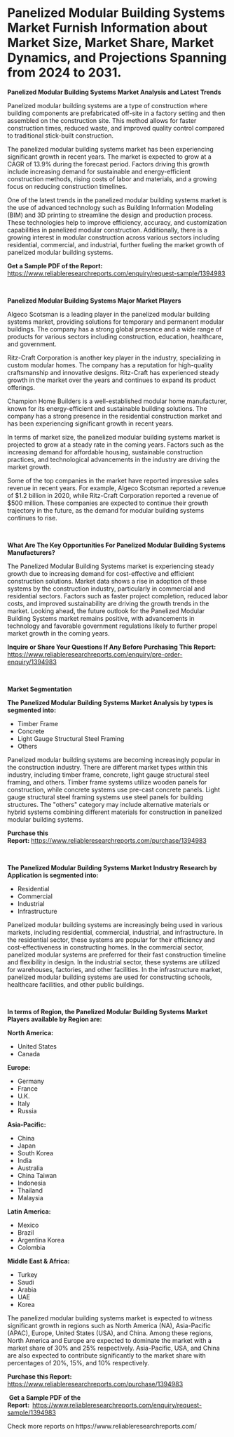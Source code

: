 <p><h1>Panelized Modular Building Systems Market Furnish Information about Market Size, Market Share, Market Dynamics, and Projections Spanning from 2024 to 2031.</h1></p><p><strong>Panelized Modular Building Systems Market Analysis and Latest Trends</strong></p>
<p><p>Panelized modular building systems are a type of construction where building components are prefabricated off-site in a factory setting and then assembled on the construction site. This method allows for faster construction times, reduced waste, and improved quality control compared to traditional stick-built construction. </p><p>The panelized modular building systems market has been experiencing significant growth in recent years. The market is expected to grow at a CAGR of 13.9% during the forecast period. Factors driving this growth include increasing demand for sustainable and energy-efficient construction methods, rising costs of labor and materials, and a growing focus on reducing construction timelines. </p><p>One of the latest trends in the panelized modular building systems market is the use of advanced technology such as Building Information Modeling (BIM) and 3D printing to streamline the design and production process. These technologies help to improve efficiency, accuracy, and customization capabilities in panelized modular construction. Additionally, there is a growing interest in modular construction across various sectors including residential, commercial, and industrial, further fueling the market growth of panelized modular building systems.</p></p>
<p><strong>Get a Sample PDF of the Report:&nbsp;</strong> <a href="https://www.reliableresearchreports.com/enquiry/request-sample/1394983">https://www.reliableresearchreports.com/enquiry/request-sample/1394983</a></p>
<p>&nbsp;</p>
<p><strong>Panelized Modular Building Systems Major Market Players</strong></p>
<p><p>Algeco Scotsman is a leading player in the panelized modular building systems market, providing solutions for temporary and permanent modular buildings. The company has a strong global presence and a wide range of products for various sectors including construction, education, healthcare, and government.</p><p>Ritz-Craft Corporation is another key player in the industry, specializing in custom modular homes. The company has a reputation for high-quality craftsmanship and innovative designs. Ritz-Craft has experienced steady growth in the market over the years and continues to expand its product offerings.</p><p>Champion Home Builders is a well-established modular home manufacturer, known for its energy-efficient and sustainable building solutions. The company has a strong presence in the residential construction market and has been experiencing significant growth in recent years.</p><p>In terms of market size, the panelized modular building systems market is projected to grow at a steady rate in the coming years. Factors such as the increasing demand for affordable housing, sustainable construction practices, and technological advancements in the industry are driving the market growth.</p><p>Some of the top companies in the market have reported impressive sales revenue in recent years. For example, Algeco Scotsman reported a revenue of $1.2 billion in 2020, while Ritz-Craft Corporation reported a revenue of $500 million. These companies are expected to continue their growth trajectory in the future, as the demand for modular building systems continues to rise.</p></p>
<p>&nbsp;</p>
<p><strong>What Are The Key Opportunities For Panelized Modular Building Systems Manufacturers?</strong></p>
<p><p>The Panelized Modular Building Systems market is experiencing steady growth due to increasing demand for cost-effective and efficient construction solutions. Market data shows a rise in adoption of these systems by the construction industry, particularly in commercial and residential sectors. Factors such as faster project completion, reduced labor costs, and improved sustainability are driving the growth trends in the market. Looking ahead, the future outlook for the Panelized Modular Building Systems market remains positive, with advancements in technology and favorable government regulations likely to further propel market growth in the coming years.</p></p>
<p><strong>Inquire or Share Your Questions If Any Before Purchasing This Report:</strong> <a href="https://www.reliableresearchreports.com/enquiry/pre-order-enquiry/1394983">https://www.reliableresearchreports.com/enquiry/pre-order-enquiry/1394983</a></p>
<p>&nbsp;</p>
<p><strong>Market Segmentation</strong></p>
<p><strong>The Panelized Modular Building Systems Market Analysis by types is segmented into:</strong></p>
<p><ul><li>Timber Frame</li><li>Concrete</li><li>Light Gauge Structural Steel Framing</li><li>Others</li></ul></p>
<p><p>Panelized modular building systems are becoming increasingly popular in the construction industry. There are different market types within this industry, including timber frame, concrete, light gauge structural steel framing, and others. Timber frame systems utilize wooden panels for construction, while concrete systems use pre-cast concrete panels. Light gauge structural steel framing systems use steel panels for building structures. The "others" category may include alternative materials or hybrid systems combining different materials for construction in panelized modular building systems.</p></p>
<p><strong>Purchase this Report:&nbsp;</strong><a href="https://www.reliableresearchreports.com/purchase/1394983">https://www.reliableresearchreports.com/purchase/1394983</a></p>
<p>&nbsp;</p>
<p><strong>The Panelized Modular Building Systems Market Industry Research by Application is segmented into:</strong></p>
<p><ul><li>Residential</li><li>Commercial</li><li>Industrial</li><li>Infrastructure</li></ul></p>
<p><p>Panelized modular building systems are increasingly being used in various markets, including residential, commercial, industrial, and infrastructure. In the residential sector, these systems are popular for their efficiency and cost-effectiveness in constructing homes. In the commercial sector, panelized modular systems are preferred for their fast construction timeline and flexibility in design. In the industrial sector, these systems are utilized for warehouses, factories, and other facilities. In the infrastructure market, panelized modular building systems are used for constructing schools, healthcare facilities, and other public buildings.</p></p>
<p>&nbsp;</p>
<p><strong>In terms of Region, the Panelized Modular Building Systems Market Players available by Region are:</strong></p>
<p>
    <p> <strong> North America: </strong>
        <ul>
            <li>United States</li>
            <li>Canada</li>
        </ul>
        </p> 
    <p> <strong> Europe: </strong>
        <ul>
            <li>Germany</li>
            <li>France</li>
            <li>U.K.</li>
            <li>Italy</li>
            <li>Russia</li>
        </ul>
        </p> 
    <p> <strong> Asia-Pacific: </strong>
        <ul>
            <li>China</li>
            <li>Japan</li>
            <li>South Korea</li>
            <li>India</li>
            <li>Australia</li>
            <li>China Taiwan</li>
            <li>Indonesia</li>
            <li>Thailand</li>
            <li>Malaysia</li>
        </ul>
        </p> 
    <p> <strong> Latin America: </strong>
        <ul>
            <li>Mexico</li>
            <li>Brazil</li>
            <li>Argentina Korea</li>
            <li>Colombia</li>
        </ul>
        </p> 
    <p> <strong> Middle East & Africa: </strong>
        <ul>
            <li>Turkey</li>
            <li>Saudi</li>
            <li>Arabia</li>
            <li>UAE</li>
            <li>Korea</li>
        </ul>
    </p>
    </p>
<p><p>The panelized modular building systems market is expected to witness significant growth in regions such as North America (NA), Asia-Pacific (APAC), Europe, United States (USA), and China. Among these regions, North America and Europe are expected to dominate the market with a market share of 30% and 25% respectively. Asia-Pacific, USA, and China are also expected to contribute significantly to the market share with percentages of 20%, 15%, and 10% respectively.</p></p>
<p><strong>Purchase this Report: </strong><a href="https://www.reliableresearchreports.com/purchase/1394983">https://www.reliableresearchreports.com/purchase/1394983</a></p>
<p>&nbsp;<strong>Get a Sample PDF of the Report:&nbsp;&nbsp;</strong><a href="https://www.reliableresearchreports.com/enquiry/request-sample/1394983">https://www.reliableresearchreports.com/enquiry/request-sample/1394983</a></p>
<p><strong></strong></p>
<p>Check more reports on https://www.reliableresearchreports.com/</p>